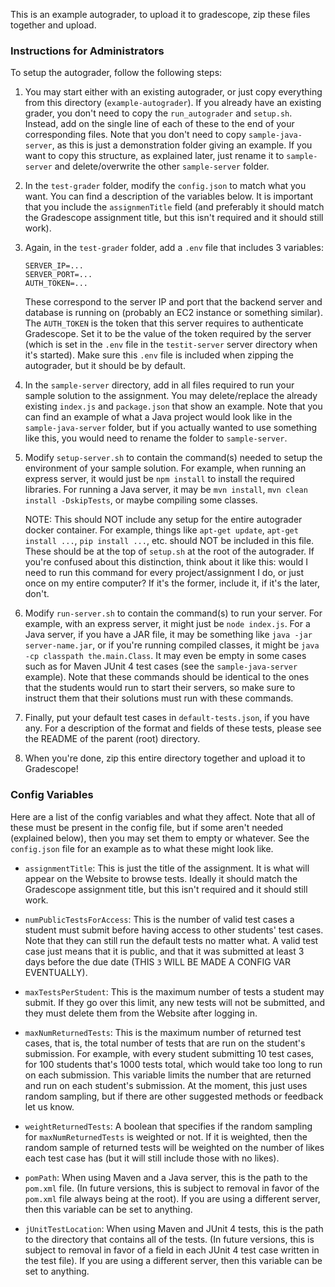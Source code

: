 This is an example autograder, to upload it to gradescope, zip these files together and upload.

### Instructions for Administrators

To setup the autograder, follow the following steps:

1. You may start either with an existing autograder, or just copy everything from this directory (`example-autograder`). If you already have an existing grader, you don't need to copy the `run_autograder` and `setup.sh`. Instead, add on the single line of each of these to the end of your corresponding files. Note that you don't need to copy `sample-java-server`, as this is just a demonstration folder giving an example. If you want to copy this structure, as explained later, just rename it to `sample-server` and delete/overwrite the other `sample-server` folder.

2. In the `test-grader` folder, modify the `config.json` to match what you want. You can find a description of the variables below. It is important that you include the `assignmenTitle` field (and preferably it should match the Gradescope assignment title, but this isn't required and it should still work).

3. Again, in the `test-grader` folder, add a `.env` file that includes 3 variables:

    ```
    SERVER_IP=...
    SERVER_PORT=...
    AUTH_TOKEN=...
    ```

    These correspond to the server IP and port that the backend server and database is running on (probably an EC2 instance or something similar). The `AUTH_TOKEN` is the token that this server requires to authenticate Gradescope. Set it to be the value of the token required by the server (which is set in the `.env` file in the `testit-server` server directory when it's started). Make sure this `.env` file is included when zipping the autograder, but it should be by default.

4. In the `sample-server` directory, add in all files required to run your sample solution to the assignment. You may delete/replace the already existing `index.js` and `package.json` that show an example. Note that you can find an example of what a Java project would look like in the `sample-java-server` folder, but if you actually wanted to use something like this, you would need to rename the folder to `sample-server`.

5. Modify `setup-server.sh` to contain the command(s) needed to setup the environment of your sample solution. For example, when running an express server, it would just be `npm install` to install the required libraries. For running a Java server, it may be `mvn install`, `mvn clean install -DskipTests`, or maybe compiling some classes.

    NOTE: This should NOT include any setup for the entire autograder docker container. For example, things like `apt-get update`, `apt-get install ...`, `pip install ...`, etc. should NOT be included in this file. These should be at the top of `setup.sh` at the root of the autograder. If you're confused about this distinction, think about it like this: would I need to run this command for every project/assignment I do, or just once on my entire computer? If it's the former, include it, if it's the later, don't.

6. Modify `run-server.sh` to contain the command(s) to run your server. For example, with an express server, it might just be `node index.js`. For a Java server, if you have a JAR file, it may be something like `java -jar server-name.jar`, or if you're running compiled classes, it might be `java -cp classpath the.main.Class`. It may even be empty in some cases such as for Maven JUnit 4 test cases (see the `sample-java-server` example). Note that these commands should be identical to the ones that the students would run to start their servers, so make sure to instruct them that their solutions must run with these commands.

7. Finally, put your default test cases in `default-tests.json`, if you have any. For a description of the format and fields of these tests, please see the README of the parent (root) directory.

8. When you're done, zip this entire directory together and upload it to Gradescope!

### Config Variables

Here are a list of the config variables and what they affect. Note that all of these must be present in the config file, but if some aren't needed (explained below), then you may set them to empty or whatever. See the `config.json` file for an example as to what these might look like.

- `assignmentTitle`: This is just the title of the assignment. It is what will appear on the Website to browse tests. Ideally it should match the Gradescope assignment title, but this isn't required and it should still work.

- `numPublicTestsForAccess`: This is the number of valid test cases a student must submit before having access to other students' test cases. Note that they can still run the default tests no matter what. A valid test case just means that it is public, and that it was submitted at least 3 days before the due date (THIS `3` WILL BE MADE A CONFIG VAR EVENTUALLY).

- `maxTestsPerStudent`: This is the maximum number of tests a student may submit. If they go over this limit, any new tests will not be submitted, and they must delete them from the Website after logging in.

- `maxNumReturnedTests`: This is the maximum number of returned test cases, that is, the total number of tests that are run on the student's submission. For example, with every student submitting 10 test cases, for 100 students that's 1000 tests total, which would take too long to run on each submission. This variable limits the number that are returned and run on each student's submission. At the moment, this just uses random sampling, but if there are other suggested methods or feedback let us know.

- `weightReturnedTests`: A boolean that specifies if the random sampling for `maxNumReturnedTests` is weighted or not. If it is weighted, then the random sample of returned tests will be weighted on the number of likes each test case has (but it will still include those with no likes).

- `pomPath`: When using Maven and a Java server, this is the path to the `pom.xml` file. (In future versions, this is subject to removal in favor of the `pom.xml` file always being at the root). If you are using a different server, then this variable can be set to anything.

- `jUnitTestLocation`: When using Maven and JUnit 4 tests, this is the path to the directory that contains all of the tests. (In future versions, this is subject to removal in favor of a field in each JUnit 4 test case written in the test file). If you are using a different server, then this variable can be set to anything.
